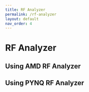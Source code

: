 ```yaml
---
title: RF Analyzer
permalink: /rf-analyzer
layout: default
nav_order: 4
---
```


# RF Analyzer

## Using AMD RF Analyzer

## Using PYNQ RF Analyzer
